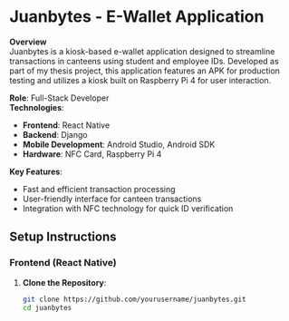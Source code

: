 # Juanbytes - E-Wallet Application

**Overview**  
Juanbytes is a kiosk-based e-wallet application designed to streamline transactions in canteens using student and employee IDs. Developed as part of my thesis project, this application features an APK for production testing and utilizes a kiosk built on Raspberry Pi 4 for user interaction.

**Role**: Full-Stack Developer  
**Technologies**:  
- **Frontend**: React Native  
- **Backend**: Django  
- **Mobile Development**: Android Studio, Android SDK  
- **Hardware**: NFC Card, Raspberry Pi 4  

**Key Features**:  
- Fast and efficient transaction processing  
- User-friendly interface for canteen transactions  
- Integration with NFC technology for quick ID verification  

## Setup Instructions

### Frontend (React Native)
1. **Clone the Repository**:
   ```bash
   git clone https://github.com/yourusername/juanbytes.git
   cd juanbytes
